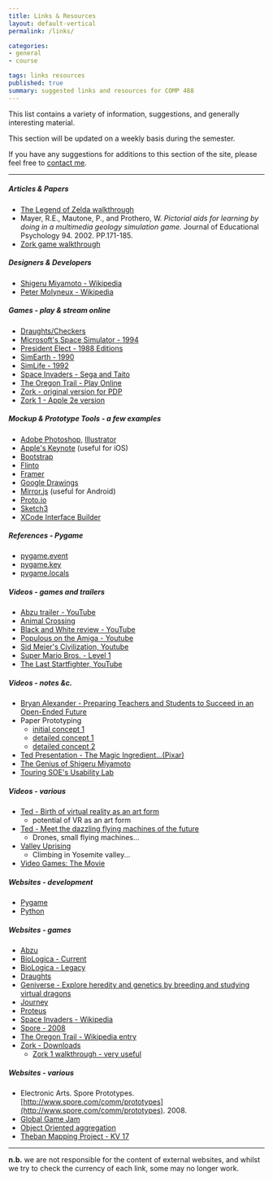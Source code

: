 ```yaml
---
title: Links & Resources
layout: default-vertical
permalink: /links/

categories:
- general
- course

tags: links resources
published: true
summary: suggested links and resources for COMP 488
---
```


This list contains a variety of information, suggestions, and generally interesting material.

This section will be updated on a weekly basis during the semester.

If you have any suggestions for additions to this section of the site, please feel free to [contact me](mailto:nhayward@luc.edu?subject=COMP488-Links).

***

##### Articles & Papers

  * [The Legend of Zelda walkthrough](/assets/docs/extras/game-walkthroughs/LegendofZelda.pdf)
  * Mayer, R.E., Mautone, P., and Prothero, W. *Pictorial aids for learning by doing in a multimedia geology simulation game.* Journal of Educational Psychology 94. 2002. PP.171-185.
  * [Zork game walkthrough](/assets/docs/extras/game-walkthroughs/zork-outline-1995.pdf)

##### Designers & Developers

  * [Shigeru Miyamoto - Wikipedia](https://en.wikipedia.org/wiki/Shigeru_Miyamoto)
  * [Peter Molyneux - Wikipedia](https://en.wikipedia.org/wiki/Peter_Molyneux)

##### Games - play & stream online

  * [Draughts/Checkers](https://archive.org/details/msdos_festival_CHECKERS)
  * [Microsoft's Space Simulator - 1994](https://archive.org/details/msdos_Microsoft_Space_Simulator_1994)
  * [President Elect - 1988 Editions](https://archive.org/details/msdos_President_Elect_-_1988_Edition_1987)
  * [SimEarth - 1990](https://archive.org/details/msdos_SimEarth_-_The_Living_Planet_1990)
  * [SimLife - 1992](https://archive.org/details/msdos_SimLife_1992)
  * [Space Invaders - Sega and Taito](https://archive.org/details/Space_Invaders_1985_Sega_Taito)
  * [The Oregon Trail - Play Online](https://archive.org/details/msdos_Oregon_Trail_The_1990)
  * [Zork - original version for PDP](https://textadventures.co.uk/games/view/5zyoqrsugeopel3ffhz_vq/zork)
  * [Zork 1 - Apple 2e version](https://archive.org/details/a2_Zork_I_The_Great_Underground_Empire_1980_Infocom)

##### Mockup & Prototype Tools - a few examples

  * [Adobe Photoshop](http://goo.gl/GsIYY0), [Illustrator](http://goo.gl/9K8Kfw)
  * [Apple's Keynote](http://keynotopia.com/guides/) (useful for iOS)
  * [Bootstrap](http://getbootstrap.com/)
  * [Flinto](https://www.flinto.com/)
  * [Framer](http://framerjs.com/)
  * [Google Drawings](http://goo.gl/qPRCfG)
  * [Mirror.js](http://jimulabs.com/mirrorjs-preview/) (useful for Android)
  * [Proto.io](https://proto.io/)
  * [Sketch3](http://bohemiancoding.com/sketch/)
  * [XCode Interface Builder](https://developer.apple.com/xcode/interface-builder/)

##### References - Pygame

  * [pygame.event](https://www.pygame.org/docs/ref/event.html)
  * [pygame.key](https://www.pygame.org/docs/ref/key.html)
  * [pygame.locals](https://www.pygame.org/docs/ref/locals.html)

##### Videos - games and trailers

  * [Abzu trailer - YouTube](https://www.youtube.com/watch?v=bpvHqAsNVH0)
  * [Animal Crossing](https://www.youtube.com/watch?v=ADIZLsnArOs)
  * [Black and White review - YouTube](https://www.youtube.com/watch?v=IjMBJ8_-sss)
  * [Populous on the Amiga - Youtube](ttps://www.youtube.com/embed/vEJPlseI57o)
  * [Sid Meier's Civilization, Youtube](https://youtu.be/PtK388b9drE?t=1m5s)
  * [Super Mario Bros. - Level 1](https://www.youtube.com/watch?v=PsC0zIhWNww)
  * [The Last Startfighter, YouTube](https://youtu.be/H7NaxBxFWSo)

##### Videos - notes &c.

  * [Bryan Alexander - Preparing Teachers and Students to Succeed in an Open-Ended Future](https://vimeo.com/34588627)
  * Paper Prototyping
    * [initial concept 1](https://www.youtube.com/watch?v=FhrrkjMsLQ8)
    * [detailed concept 1](https://www.youtube.com/watch?list=PL_g8_Y7x37oTYonjybtbxl83KTDpviWBR&v=x48qOA2Z_xQ)
    * [detailed concept 2](https://www.youtube.com/watch?v=64vZ76XM5mQ)
  * [Ted Presentation - The Magic Ingredient...(Pixar)](https://www.ted.com/talks/danielle_feinberg_the_magic_ingredient_that_brings_pixar_movies_to_life)
  * [The Genius of Shigeru Miyamoto](https://www.youtube.com/watch?v=K-NBcP0YUQI)
  * [Touring SOE's Usability Lab](https://www.youtube.com/watch?v=pAZglMkQsmg)

##### Videos - various

  * [Ted - Birth of virtual reality as an art form ](https://www.ted.com/talks/chris_milk_the_birth_of_virtual_reality_as_an_art_form)
    * potential of VR as an art form
  * [Ted - Meet the dazzling flying machines of the future ](https://www.ted.com/talks/raffaello_d_andrea_meet_the_dazzling_flying_machines_of_the_future)
    * Drones, small flying machines...
  * [Valley Uprising](http://www.imdb.com/title/tt3784160/)
    * Climbing in Yosemite valley...
  * [Video Games: The Movie](http://videogamesthemovie.com/)

##### Websites - development

  * [Pygame](http://www.pygame.org/lofi.html)
  * [Python](https://www.python.org/)

##### Websites - games

  * [Abzu](http://www.505games.com/games/abzu)
  * [BioLogica - Current](https://concord.org/teaching-genetics/dragons)
  * [BioLogica - Legacy](http://biologica.concord.org/)
  * [Draughts](https://en.wikipedia.org/wiki/Draughts)
  * [Geniverse - Explore heredity and genetics by breeding and studying virtual dragons](https://concord.org/teaching-genetics/dragons)
  * [Journey](http://thatgamecompany.com/games/journey/)
  * [Proteus](https://en.wikipedia.org/wiki/Proteus_(video_game))
  * [Space Invaders - Wikipedia](https://en.wikipedia.org/wiki/Space_Invaders)
  * [Spore - 2008](https://en.wikipedia.org/wiki/Spore_(2008_video_game))
  * [The Oregon Trail - Wikipedia entry](https://en.wikipedia.org/wiki/The_Oregon_Trail_(video_game))
  * [Zork - Downloads](https://www.infocom-if.org/downloads/downloads.html)
    * [Zork 1 walkthrough - very useful](http://www.eristic.net/games/infocom/zork1.html)

##### Websites - various

  * Electronic Arts. Spore Prototypes. [http://www.spore.com/comm/prototypes](http://www.spore.com/comm/prototypes). 2008.
  * [Global Game Jam](http://globalgamejam.org/)
  * [Object Oriented aggregation](https://atomicobject.com/resources/oo-programming/object-oriented-aggregation)
  * [Theban Mapping Project - KV 17](http://www.thebanmappingproject.com/sites/browse_tomb_831.html)

***

**n.b.** we are not responsible for the content of external websites, and whilst we try to check the currency of each link, some may no longer work.
